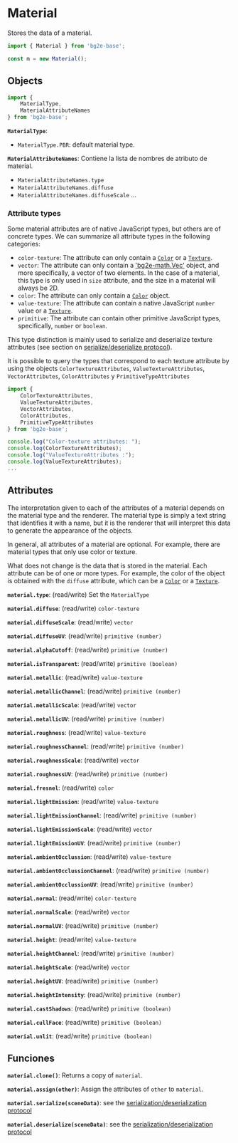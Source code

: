 
# Material

Stores the data of a material.

```js
import { Material } from 'bg2e-base';

const m = new Material();
```

## Objects

```js
import {
    MaterialType,
    MaterialAttributeNames
} from 'bg2e-base';
```

**`MaterialType`**:

- `MaterialType.PBR`: default material type.

**`MaterialAttributeNames`**: Contiene la lista de nombres de atributo de material.

- `MaterialAttributeNames.type`
- `MaterialAttributeNames.diffuse`
- `MaterialAttributeNames.diffuseScale`
...

### Attribute types

Some material attributes are of native JavaScript types, but others are of concrete types. We can summarize all attribute types in the following categories:

- `color-texture`: The attribute can only contain a [`Color`](color.md) or a [`Texture`](texture.md).
- `vector`: The attribute can only contain a ['bg2e-math.Vec'](../../bg2e-math/doc/vector.md) object, and more specifically, a vector of two elements. In the case of a material, this type is only used in `size` attribute, and the size in a material will always be 2D.
- `color`: The attribute can only contain a [`Color`](color.md) object.
- `value-texture`: The attribute can contain a native JavaScript `number` value or a [`Texture`](texture.md).
- `primitive`: The attribute can contain other primitive JavaScript types, specifically, `number` or `boolean`.

This type distinction is mainly used to serialize and deserialize texture attributes (see section on [serialize/deserialize protocol](serialization.md)).

It is possible to query the types that correspond to each texture attribute by using the objects `ColorTextureAttributes`, `ValueTextureAttributes`, `VectorAttributes`, `ColorAttributes` y `PrimitiveTypeAttributes`

```js
import {
    ColorTextureAttributes,
    ValueTextureAttributes,
    VectorAttributes,
    ColorAttributes,
    PrimitiveTypeAttributes
} from 'bg2e-base';

console.log("Color-texture attributes: ");
console.log(ColorTextureAttributes);
console.log("ValueTextureAttributes :");
console.log(ValueTextureAttributes);
...
```

## Attributes

The interpretation given to each of the attributes of a material depends on the material type and the renderer. The material type is simply a text string that identifies it with a name, but it is the renderer that will interpret this data to generate the appearance of the objects.

In general, all attributes of a material are optional. For example, there are material types that only use color or texture.

What does not change is the data that is stored in the material. Each attribute can be of one or more types. For example, the color of the object is obtained with the `diffuse` attribute, which can be a [`Color`](color.md) or a [`Texture`](texture.md).


**`material.type`**: (read/write) Set the `MaterialType`

**`material.diffuse`**: (read/write) `color-texture`
 
**`material.diffuseScale`**: (read/write) `vector`

**`material.diffuseUV`**: (read/write) `primitive (number)`

**`material.alphaCutoff`**: (read/write) `primitive (number)`

**`material.isTransparent`**: (read/write) `primitive (boolean)`

**`material.metallic`**: (read/write) `value-texture`

**`material.metallicChannel`**: (read/write) `primitive (number)`

**`material.metallicScale`**: (read/write) `vector`

**`material.metallicUV`**: (read/write) `primitive (number)`

**`material.roughness`**: (read/write) `value-texture`

**`material.roughnessChannel`**: (read/write) `primitive (number)`

**`material.roughnessScale`**: (read/write) `vector`

**`material.roughnessUV`**: (read/write) `primitive (number)`

**`material.fresnel`**: (read/write) `color`

**`material.lightEmission`**: (read/write) `value-texture`

**`material.lightEmissionChannel`**: (read/write) `primitive (number)`

**`material.lightEmissionScale`**: (read/write) `vector`

**`material.lightEmissionUV`**: (read/write) `primitive (number)`

**`material.ambientOcclussion`**: (read/write) `value-texture`

**`material.ambientOcclussionChannel`**: (read/write) `primitive (number)`

**`material.ambientOcclussionUV`**: (read/write) `primitive (number)`

**`material.normal`**: (read/write) `color-texture`

**`material.normalScale`**: (read/write) `vector`

**`material.normalUV`**: (read/write) `primitive (number)`

**`material.height`**: (read/write) `value-texture`

**`material.heightChannel`**: (read/write) `primitive (number)`

**`material.heightScale`**: (read/write) `vector`

**`material.heightUV`**: (read/write) `primitive (number)`

**`material.heightIntensity`**: (read/write) `primitive (number)`

**`material.castShadows`**: (read/write) `primitive (boolean)`

**`material.cullFace`**: (read/write) `primitive (boolean)`

**`material.unlit`**: (read/write) `primitive (boolean)`

## Funciones

**`material.clone()`**: Returns a copy of `material`.

**`material.assign(other)`**: Assign the attributes of `other` to `material`.

**`material.serialize(sceneData)`**: see the [serialization/deserialization protocol](serialization.md)

**`material.deserialize(sceneData)`**: see the [serialization/deserialization protocol](serialization.md)

